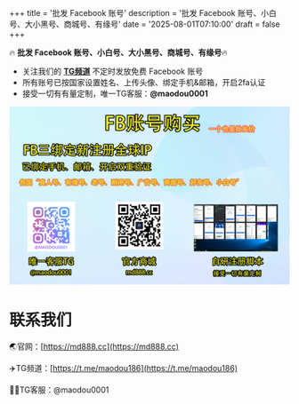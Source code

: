+++
title = '批发 Facebook 账号'
description = '批发 Facebook 账号、小白号、大小黑号、商城号、有缘号'
date = '2025-08-01T07:10:00'
draft = false
+++


🔥 **批发 Facebook 账号、小白号、大小黑号、商城号、有缘号**🔥 

* 关注我们的 **[TG频道](https://t.me/maodou186)**  不定时发放免费 Facebook 账号 
* 所有账号已按国家设置姓名、上传头像、绑定手机&邮箱，开启2fa认证
* 接受一切有有量定制，唯一TG客服：**@maodou0001** 

![](images/ad.jpg)

# 联系我们

🌏官网：[https://md888.cc](https://md888.cc)

✈️TG频道：[https://t.me/maodou186](https://t.me/maodou186)

🕵️‍♀️TG客服：@maodou0001

